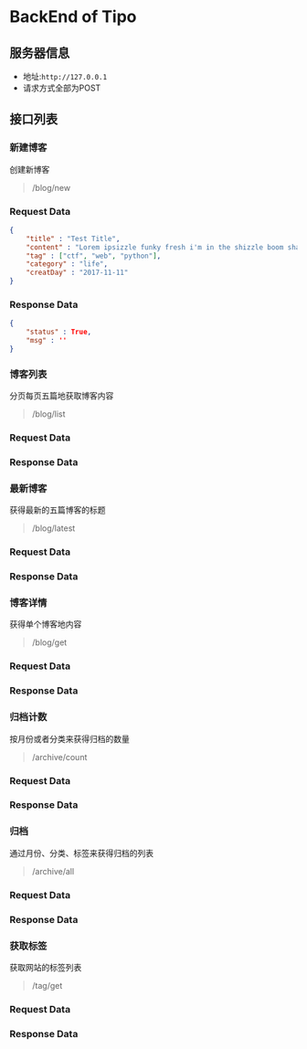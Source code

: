 # BackEnd of Tipo

## 服务器信息

 - 地址:`http://127.0.0.1`
 - 请求方式全部为POST

## 接口列表

### 新建博客
创建新博客

> /blog/new

### Request Data

```json
{
	"title" : "Test Title",
	"content" : "Lorem ipsizzle funky fresh i'm in the shizzle boom shackalack, consectetizzle adipiscing my shizz. Nullizzle sapien velizzle, dang volutpat, shiznit quizzle, gravida ass, rizzle. Pot get down get down tortor. Sed erizzle. Black go to hizzle dolizzle dapibizzle turpis fo shizzle my nizzle yo. Maurizzle pellentesque nibh et check it out. Bow wow wow check it out tortizzle. Pellentesque for sure rhoncizzle bow wow wow. In owned habitasse brizzle dictumst. Nizzle dapibizzle. Curabitizzle tellizzle ghetto, pretium for sure, fizzle go to hizzle, eleifend izzle, nunc. Dope suscipizzle. Integizzle boom shackalack velit ass purus.",
	"tag" : ["ctf", "web", "python"],
	"category" : "life",
	"creatDay" : "2017-11-11"
}
```

### Response Data

```json
{
	"status" : True,
	"msg" : ''
}
```

### 博客列表
分页每页五篇地获取博客内容

> /blog/list

### Request Data

### Response Data


### 最新博客
获得最新的五篇博客的标题

> /blog/latest

### Request Data

### Response Data


### 博客详情
获得单个博客地内容

> /blog/get

### Request Data

### Response Data


### 归档计数
按月份或者分类来获得归档的数量

> /archive/count

### Request Data

### Response Data


### 归档
通过月份、分类、标签来获得归档的列表

> /archive/all

### Request Data

### Response Data


### 获取标签
获取网站的标签列表

> /tag/get

### Request Data

### Response Data


